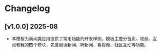 # Changelog

## [v1.0.0] 2025-08

- 本模板为新闻类应用提供了常用功能的开发样例，模板主要分首页、视频、互动和我的四个模块，包含阅读新闻、听新闻、看视频、社区互动等功能。
